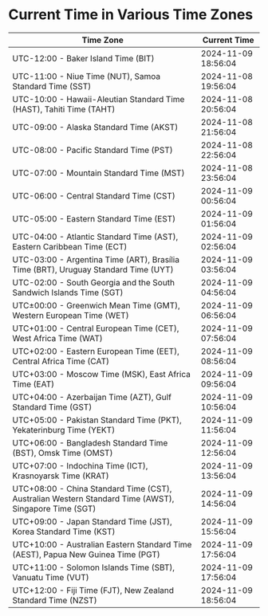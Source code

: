 # Current Time in Various Time Zones

| Time Zone | Current Time |
|-----------|--------------|
| UTC-12:00 - Baker Island Time (BIT) | 2024-11-09 18:56:04 |
| UTC-11:00 - Niue Time (NUT), Samoa Standard Time (SST) | 2024-11-08 19:56:04 |
| UTC-10:00 - Hawaii-Aleutian Standard Time (HAST), Tahiti Time (TAHT) | 2024-11-08 20:56:04 |
| UTC-09:00 - Alaska Standard Time (AKST) | 2024-11-08 21:56:04 |
| UTC-08:00 - Pacific Standard Time (PST) | 2024-11-08 22:56:04 |
| UTC-07:00 - Mountain Standard Time (MST) | 2024-11-08 23:56:04 |
| UTC-06:00 - Central Standard Time (CST) | 2024-11-09 00:56:04 |
| UTC-05:00 - Eastern Standard Time (EST) | 2024-11-09 01:56:04 |
| UTC-04:00 - Atlantic Standard Time (AST), Eastern Caribbean Time (ECT) | 2024-11-09 02:56:04 |
| UTC-03:00 - Argentina Time (ART), Brasília Time (BRT), Uruguay Standard Time (UYT) | 2024-11-09 03:56:04 |
| UTC-02:00 - South Georgia and the South Sandwich Islands Time (SGT) | 2024-11-09 04:56:04 |
| UTC±00:00 - Greenwich Mean Time (GMT), Western European Time (WET) | 2024-11-09 06:56:04 |
| UTC+01:00 - Central European Time (CET), West Africa Time (WAT) | 2024-11-09 07:56:04 |
| UTC+02:00 - Eastern European Time (EET), Central Africa Time (CAT) | 2024-11-09 08:56:04 |
| UTC+03:00 - Moscow Time (MSK), East Africa Time (EAT) | 2024-11-09 09:56:04 |
| UTC+04:00 - Azerbaijan Time (AZT), Gulf Standard Time (GST) | 2024-11-09 10:56:04 |
| UTC+05:00 - Pakistan Standard Time (PKT), Yekaterinburg Time (YEKT) | 2024-11-09 11:56:04 |
| UTC+06:00 - Bangladesh Standard Time (BST), Omsk Time (OMST) | 2024-11-09 12:56:04 |
| UTC+07:00 - Indochina Time (ICT), Krasnoyarsk Time (KRAT) | 2024-11-09 13:56:04 |
| UTC+08:00 - China Standard Time (CST), Australian Western Standard Time (AWST), Singapore Time (SGT) | 2024-11-09 14:56:04 |
| UTC+09:00 - Japan Standard Time (JST), Korea Standard Time (KST) | 2024-11-09 15:56:04 |
| UTC+10:00 - Australian Eastern Standard Time (AEST), Papua New Guinea Time (PGT) | 2024-11-09 17:56:04 |
| UTC+11:00 - Solomon Islands Time (SBT), Vanuatu Time (VUT) | 2024-11-09 17:56:04 |
| UTC+12:00 - Fiji Time (FJT), New Zealand Standard Time (NZST) | 2024-11-09 18:56:04 |
